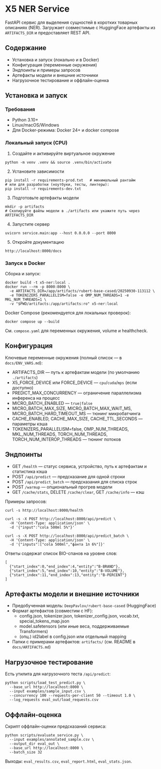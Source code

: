 # X5 NER Service

FastAPI сервис для выделения сущностей в коротких товарных описаниях (NER). Загружает совместимые с HuggingFace артефакты из `ARTIFACTS_DIR` и предоставляет REST API.

## Содержание
- Установка и запуск (локально и в Docker)
- Конфигурация (переменные окружения)
- Эндпоинты и примеры запросов
- Артефакты модели и внешние источники
- Нагрузочное тестирование и оффлайн-оценка

## Установка и запуск

### Требования
- Python 3.10+
- Linux/macOS/Windows
- Для Docker-режима: Docker 24+ и docker compose

### Локальный запуск (CPU)
1) Создайте и активируйте виртуальное окружение
```
python -m venv .venv && source .venv/bin/activate
```
2) Установите зависимости
```
pip install -r requirements-prod.txt   # минимальный рантайм
# или для разработки (ноутбуки, тесты, линтеры):
pip install -r requirements-dev.txt
```
3) Подготовьте артефакты модели
```
mkdir -p artifacts
# Скопируйте файлы модели в ./artifacts или укажите путь через ARTIFACTS_DIR
```
4) Запустите сервер
```
uvicorn service.main:app --host 0.0.0.0 --port 8000
```
5) Откройте документацию
```
http://localhost:8000/docs
```

### Запуск в Docker
Сборка и запуск:
```
docker build -t x5-ner:local .
docker run --rm -p 8000:8000 \
  -e ARTIFACTS_DIR=/app/artifacts/rubert-base-cased/20250930-113112 \
  -e TOKENIZERS_PARALLELISM=false -e OMP_NUM_THREADS=1 -e MKL_NUM_THREADS=1 \
  -v "$PWD/artifacts:/app/artifacts:ro" x5-ner:local
```
Docker Compose (рекомендуется для локальных проверок):
```
docker compose up --build
```
См. `compose.yaml` для переменных окружения, volume и healthcheck.

## Конфигурация
Ключевые переменные окружения (полный список — в `docs/ENV_VARS.md`):
- ARTIFACTS_DIR — путь к артефактам модели (по умолчанию `./artifacts`)
- X5_FORCE_DEVICE или FORCE_DEVICE — `cpu`/`cuda`/`mps` (если доступно)
- PREDICT_MAX_CONCURRENCY — ограничение параллелизма инференса на процесс
- MICRO_BATCH_ENABLED — `true|false`
- MICRO_BATCH_MAX_SIZE, MICRO_BATCH_MAX_WAIT_MS, MICRO_BATCH_HARD_TIMEOUT_MS — тюнинг микробатчинга
- CACHE_ENABLED, CACHE_MAX_SIZE, CACHE_TTL_SECONDS — параметры кэша
- TOKENIZERS_PARALLELISM=false, OMP_NUM_THREADS, MKL_NUM_THREADS, TORCH_NUM_THREADS, TORCH_NUM_INTEROP_THREADS — тюнинг потоков

## Эндпоинты
- GET `/health` — статус сервиса, устройство, путь к артефактам и статистика кэша
- POST `/api/predict` — предсказание для одной строки
- POST `/api/predict_batch` — предсказания для списка строк
- POST `/warmup` — опциональный прогрев модели
- GET `/cache/stats`, DELETE `/cache/clear`, GET `/cache/info` — кэш

Примеры запросов:
```
curl -s http://localhost:8000/health

curl -s -X POST http://localhost:8000/api/predict \
  -H 'Content-Type: application/json' \
  -d '{"input":"cola 500ml 5%"}'

curl -s -X POST http://localhost:8000/api/predict_batch \
  -H 'Content-Type: application/json' \
  -d '{"inputs":["cola 500ml","фанта 1л 6%"]}'
```
Ответы содержат список BIO-спанов на уровне слов:
```
[
  {"start_index":0,"end_index":4,"entity":"B-BRAND"},
  {"start_index":5,"end_index":10,"entity":"B-VOLUME"},
  {"start_index":11,"end_index":13,"entity":"B-PERCENT"}
]
```

## Артефакты модели и внешние источники
- Предобученная модель: `DeepPavlov/rubert-base-cased` (HuggingFace)
- Формат артефактов (совместим с HF):
  - config.json, tokenizer.json, tokenizer_config.json, vocab.txt, special_tokens_map.json
  - model.safetensors (или иные веса, поддерживаемые Transformers)
  - (опц.) id2label в config.json или отдельный mapping
- Папки с примерами артефактов: `artifacts/` (см. README в `docs/ARTIFACTS.md`)

## Нагрузочное тестирование
Есть утилита для нагрузочного теста `/api/predict`:
```
python scripts/load_test_predict.py \
  --base_url http://localhost:8000 \
  --input examples/sample_input.csv \
  --concurrency 100 --requests-per-client 50 --timeout 1.0 \
  --log_requests eval_out/load_requests.csv
```

## Оффлайн-оценка
Скрипт оффлайн-оценки предсказаний сервиса:
```
python scripts/evaluate_service.py \
  --input examples/annotated_sample.csv \
  --output_dir eval_out \
  --base_url http://localhost:8000 \
  --batch_size 32
```
Выходы: `eval_results.csv`, `eval_report.html`, `eval_stats.json`.


